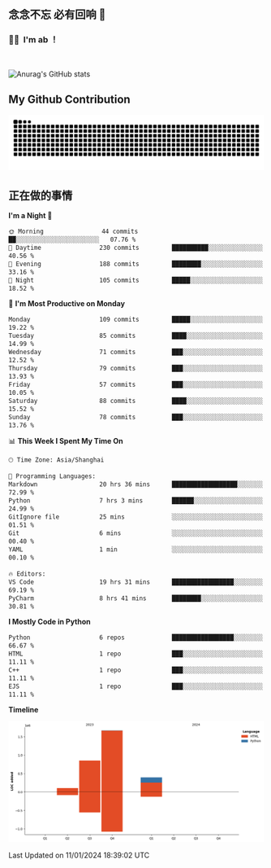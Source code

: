 ## 念念不忘 必有回响  👋
### 👨‍🔧&nbsp;&nbsp;I'm ab ！

<br>

![Anurag's GitHub stats](https://github-readme-stats.vercel.app/api?username=abinzzz&count_private=true&show_icons=true&theme=tokyonight)


## My Github Contribution
![](https://github.com/abinzzz/abinzzz/blob/output/github-contribution-grid-snake.svg)

## 正在做的事情

<!--START_SECTION:waka-->
**I'm a Night 🦉** 

```text
🌞 Morning                44 commits          ██░░░░░░░░░░░░░░░░░░░░░░░   07.76 % 
🌆 Daytime                230 commits         ██████████░░░░░░░░░░░░░░░   40.56 % 
🌃 Evening                188 commits         ████████░░░░░░░░░░░░░░░░░   33.16 % 
🌙 Night                  105 commits         █████░░░░░░░░░░░░░░░░░░░░   18.52 % 
```
📅 **I'm Most Productive on Monday** 

```text
Monday                   109 commits         █████░░░░░░░░░░░░░░░░░░░░   19.22 % 
Tuesday                  85 commits          ████░░░░░░░░░░░░░░░░░░░░░   14.99 % 
Wednesday                71 commits          ███░░░░░░░░░░░░░░░░░░░░░░   12.52 % 
Thursday                 79 commits          ███░░░░░░░░░░░░░░░░░░░░░░   13.93 % 
Friday                   57 commits          ███░░░░░░░░░░░░░░░░░░░░░░   10.05 % 
Saturday                 88 commits          ████░░░░░░░░░░░░░░░░░░░░░   15.52 % 
Sunday                   78 commits          ███░░░░░░░░░░░░░░░░░░░░░░   13.76 % 
```


📊 **This Week I Spent My Time On** 

```text
🕑︎ Time Zone: Asia/Shanghai

💬 Programming Languages: 
Markdown                 20 hrs 36 mins      ██████████████████░░░░░░░   72.99 % 
Python                   7 hrs 3 mins        ██████░░░░░░░░░░░░░░░░░░░   24.99 % 
GitIgnore file           25 mins             ░░░░░░░░░░░░░░░░░░░░░░░░░   01.51 % 
Git                      6 mins              ░░░░░░░░░░░░░░░░░░░░░░░░░   00.40 % 
YAML                     1 min               ░░░░░░░░░░░░░░░░░░░░░░░░░   00.10 % 

🔥 Editors: 
VS Code                  19 hrs 31 mins      █████████████████░░░░░░░░   69.19 % 
PyCharm                  8 hrs 41 mins       ████████░░░░░░░░░░░░░░░░░   30.81 % 
```

**I Mostly Code in Python** 

```text
Python                   6 repos             █████████████████░░░░░░░░   66.67 % 
HTML                     1 repo              ███░░░░░░░░░░░░░░░░░░░░░░   11.11 % 
C++                      1 repo              ███░░░░░░░░░░░░░░░░░░░░░░   11.11 % 
EJS                      1 repo              ███░░░░░░░░░░░░░░░░░░░░░░   11.11 % 
```



**Timeline**

![Lines of Code chart](https://raw.githubusercontent.com/abinzzz/abinzzz/main/assets/bar_graph.png)


 Last Updated on 11/01/2024 18:39:02 UTC
<!--END_SECTION:waka-->


